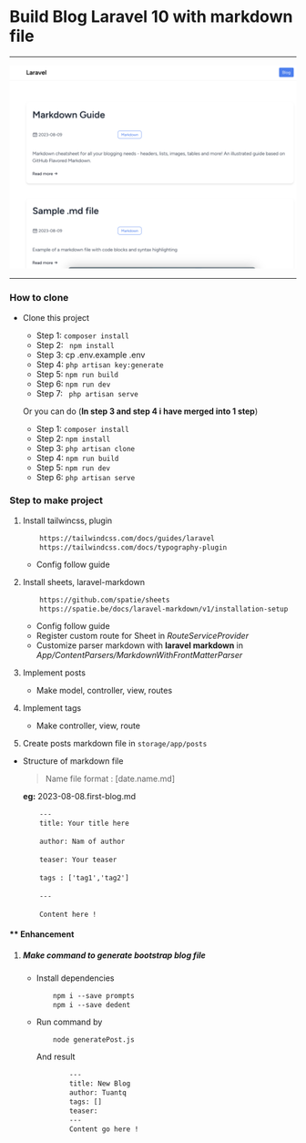 # Build Blog Laravel 10 with markdown file

<hr>

![screenshot](./screenshot.png)

<hr>

### How to clone

-   Clone this project

    -   Step 1: `composer install`
    -   Step 2: ` npm install`
    -   Step 3: cp .env.example .env
    -   Step 4: `php artisan key:generate`
    -   Step 5: `npm run build`
    -   Step 6: `npm run dev`
    -   Step 7: ` php artisan serve`

    Or you can do (**In step 3 and step 4 i have merged into 1 step**)

    -   Step 1: `composer install`
    -   Step 2: `npm install`
    -   Step 3: `php artisan clone`
    -   Step 4: `npm run build`
    -   Step 5: `npm run dev`
    -   Step 6: `php artisan serve`

### Step to make project

1. Install tailwincss, plugin

    ```
        https://tailwindcss.com/docs/guides/laravel
        https://tailwindcss.com/docs/typography-plugin
    ```

    - Config follow guide

2. Install sheets, laravel-markdown

    ```
        https://github.com/spatie/sheets
        https://spatie.be/docs/laravel-markdown/v1/installation-setup
    ```

    - Config follow guide
    - Register custom route for Sheet in _RouteServiceProvider_
    - Customize parser markdown with **laravel markdown** in _App/ContentParsers/MarkdownWithFrontMatterParser_

3. Implement posts
    - Make model, controller, view, routes
4. Implement tags
    - Make controller, view, route
5. Create posts markdown file in `storage/app/posts`

-   Structure of markdown file

    > Name file format : [date.name.md]

    **eg:** 2023-08-08.first-blog.md

    ```[md]
        ---
        title: Your title here

        author: Nam of author

        teaser: Your teaser

        tags : ['tag1','tag2']

        ---

        Content here !
    ```

#### \*\* Enhancement

1. ##### Make command to generate bootstrap blog file

    - Install dependencies
        ```
            npm i --save prompts
            npm i --save dedent
        ```
    - Run command by

        ```[js]
            node generatePost.js
        ```

        And result

        ```[md]
                ---
                title: New Blog
                author: Tuantq
                tags: []
                teaser:
                ---
                Content go here !
        ```
